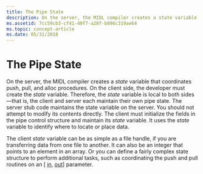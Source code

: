 ```yaml
---
title: The Pipe State
description: On the server, the MIDL compiler creates a state variable that coordinates push, pull, and alloc procedures.
ms.assetid: 7cc59cb3-cf41-40f7-a28f-b896c319ae64
ms.topic: concept-article
ms.date: 05/31/2018
---
```


# The Pipe State

On the server, the MIDL compiler creates a *state* variable that coordinates push, pull, and alloc procedures. On the client side, the developer must create the *state* variable. Therefore, the *state* variable is local to both sides—that is, the client and server each maintain their own pipe state. The server stub code maintains the state variable on the server. You should not attempt to modify its contents directly. The client must initialize the fields in the pipe control structure and maintain its *state* variable. It uses the *state* variable to identify where to locate or place data.

The client *state* variable can be as simple as a file handle, if you are transferring data from one file to another. It can also be an integer that points to an element in an array. Or you can define a fairly complex state structure to perform additional tasks, such as coordinating the push and pull routines on an \[ [in](/windows/desktop/Midl/in), [out](/windows/desktop/Midl/out-idl)\] parameter.

 

 

